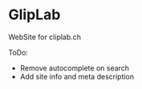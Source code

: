 # GlipLab

WebSite for cliplab.ch


ToDo:
- Remove autocomplete on search
- Add site info and meta description
